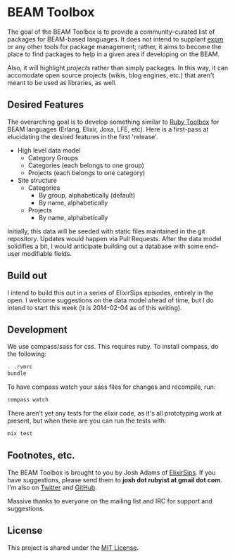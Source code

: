 # BEAM Toolbox

The goal of the BEAM Toolbox is to provide a community-curated list of packages
for BEAM-based languages.  It does not intend to supplant [expm](http://expm.co)
or any other tools for package management; rather, it aims to become the place
to find packages to help in a given area if developing on the BEAM.

Also, it will highlight *projects* rather than simply packages.  In this way, it
can accomodate open source projects (wikis, blog engines, etc.) that aren't
meant to be used as libraries, as well.

## Desired Features

The overarching goal is to develop something similar to [Ruby
Toolbox](http://ruby-toolbox.com) for BEAM languages (Erlang, Elixir, Joxa, LFE,
etc).  Here is a first-pass at elucidating the desired features in the first
'release'.

- High level data model
  - Category Groups
  - Categories (each belongs to one group)
  - Projects (each belongs to one category)
- Site structure
  - Categories
    - By group, alphabetically (default)
    - By name, alphabetically
  - Projects
    - By name, alphabetically

Initially, this data will be seeded with static files maintained in the git
repository.  Updates would happen via Pull Requests.  After the data model
solidifies a bit, I would anticipate building out a database with some end-user
modifiable fields.

## Build out

I intend to build this out in a series of ElixirSips episodes, entirely in the
open.  I welcome suggestions on the data model ahead of time, but I do intend to
start this week (it is 2014-02-04 as of this writing).

## Development

We use compass/sass for css.  This requires ruby.  To install compass, do the
following:

```sh
. .rvmrc
bundle
```

To have compass watch your sass files for changes and recompile, run:

```sh
compass watch
```

There aren't yet any tests for the elixir code, as it's all prototyping work at
present, but when there are you can run the tests with:

```elixir
mix test
```

## Footnotes, etc.

The BEAM Toolbox is brought to you by Josh Adams of
[ElixirSips](http://www.elixirsips.com).  If you have suggestions, please send
them to **josh dot rubyist at gmail dot com**.  I'm also on
[Twitter](http://twitter.com/knewter) and [GitHub](http://github.com/knewter).

Massive thanks to everyone on the mailing list and IRC for support and
suggestions.

## License

This project is shared under the [MIT License](/LICENSE).
